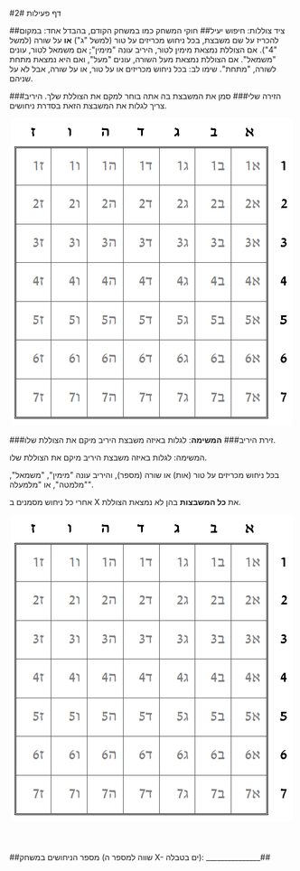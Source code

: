 
#דף פעילות 2#

##ציד צוללות: חיפוש יעיל##
חוקי המשחק כמו במשחק הקודם, בהבדל אחד: במקום להכריז על שם משבצת, בכל ניחוש מכריזים על טור (למשל "ג") **או** על שורה (למשל "4"). אם הצוללת נמצאת מימין לטור, היריב עונה "מימין"; אם משמאל לטור, עונים "משמאל". אם הצוללת נמצאת מעל השורה, עונים "מעל", ואם היא נמצאת מתחת לשורה, "מתחת". שימו לב: בכל ניחוש מכריזים או על טור, או על שורה, אבל לא על שניהם.

###הזירה שלי###
סמן את המשבצת בה אתה בוחר למקם את הצוללת שלך.
היריב צריך לגלות את המשבצת הזאת בסדרת ניחושים.

<div id="container" align="center">
  <img class="img-responsive" src="img07.png" title=""/>
</div>


###זירת היריב###
**המשימה**: לגלות באיזה משבצת היריב מיקם את הצוללת שלו.

המשימה: לגלות באיזה משבצת היריב מיקם את הצוללת שלו.

בכל ניחוש מכריזים על טור (אות) או שורה (מספר), והיריב עונה "מימין", "משמאל", "מלמטה", או "מלמעלה".

אחרי כל ניחוש מסמנים ב X את **כל המשבצות**
בהן לא נמצאת הצוללת.

<div id="container" align="center">
  <img class="img-responsive" src="img07.png" title=""/>
</div>
<br>
<br>
<br>
##מספר הניחושים במשחק (שווה למספר ה X- ים בטבלה): _______________##
